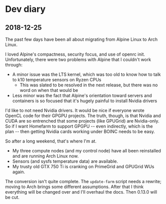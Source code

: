 # Dev diary

## 2018-12-25

The past few days have been all about migrating from Alpine Linux to
Arch Linux.

I loved Alpine's compactness, security focus, and use of openrc
init. Unfortunately, there were two problems with Alpine that I
couldn't work through:

* A minor issue was the LTS kernel, which was too old to know how to
  talk to k10 temperature sensors on Ryzen CPUs
    * This was slated to be resolved in the next release, but there
      was no word on when that would be
* Less minor was the fact that Alpine's orientation toward servers and
  containers is so focused that it's hugely painful to install Nvidia
  drivers

I'd like to not need Nvidia drivers. It would be nice if everyone
wrote OpenCL code for their GPGPU projects. The truth, though, is that
Nvidia and CUDA are so entrenched that some projects (like GPUGrid)
are Nvidia-only. So if I want Homefarm to support GPGPU -- even
indirectly, which is the plan -- then getting Nvidia cards working
under BOINC needs to be easy.

So after a long weekend, that's where I'm at.

* My three compute nodes (and my control node) have all been
  reinstalled and are running Arch Linux now.
* Sensors (and sysfs temperature data) are available.
* My trusty old GTX 750 Ti is cranking on PrimeGrid and GPUGrid WUs
  again.

The conversion isn't quite complete. The `update-farm` script needs a
rewrite; moving to Arch brings some different assumptions. After that
I think everything will be changed over and I'll overhaul the
docs. Then 0.13.0 will be cut.
